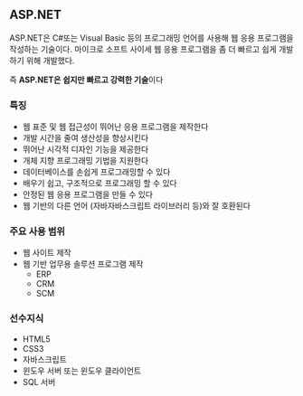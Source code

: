 ## ASP.NET

ASP.NET은 C#또는 Visual Basic 등의 프로그래밍 언어를 사용해 웹 응용 프로그램을 작성하는 기술이다. 마이크로 소프트 사이세 웹 응용 프로그램을 좀 더 빠르고 쉽게 개발 하기 위해 개발했다.

즉 **ASP.NET은 쉽지만 빠르고 강력한 기술**이다

### 특징

- 웹 표준 및 웹 접근성이 뛰어난 응용 프로그램을 제작한다
- 개발 시간을 줄여 생산성을 향상시킨다
- 뛰어난 시각적 디자인 기능을 제공한다
- 개체 지향 프로그래밍 기법을 지원한다
- 데이터베이스를 손쉽게 프로그래밍할 수 있다
- 배우기 쉽고, 구조적으로 프로그래밍 할 수 있다
- 안정된 웹 응용 프로그램을 만들 수 있다
- 웹 기반의 다른 언어 (자바자바스크립트 라이브러리 등)와 잘 호환된다

### 주요 사용 범위

- 웹 사이트 제작
- 웹 기반 업무용 솔루션 프로그램 제작
  - ERP
  - CRM
  - SCM

### 선수지식

- HTML5
- CSS3
- 자바스크립트
- 윈도우 서버 또는 윈도우 클라이언트
- SQL 서버

